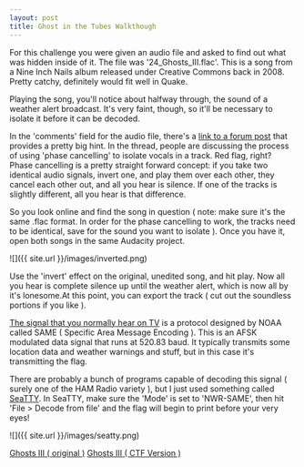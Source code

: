 ```yaml
---
layout: post
title: Ghost in the Tubes Walkthough
---
```


For this challenge you were given an audio file and asked to find out what was hidden inside of it. The file was '24_Ghosts_III.flac'. This is a song from a Nine Inch Nails album released under Creative Commons back in 2008. Pretty catchy, definitely would fit well in Quake. 

Playing the song, you'll notice about halfway through, the sound of a weather alert broadcast. It's very faint, though, so it'll be necessary to isolate it before it can be decoded. 

In the 'comments' field for the audio file, there's a [link to a forum post](https://forum.ableton.com/viewtopic.php?p=752485#p752485) that provides a pretty big hint. In the thread, people are discussing the process of using 'phase cancelling' to isolate vocals in a track. Red flag, right? Phase cancelling is a pretty straight forward concept: if you take two identical audio signals, invert one, and play them over each other, they cancel each other out, and all you hear is silence. If one of the tracks is slightly different, all you hear is that difference.

So you look online and find the song in question ( note: make sure it's the same .flac format. In order for the phase cancelling to work, the tracks need to be identical, save for the sound you want to isolate ). Once you have it, open both songs in the same Audacity project. 

![]({{ site.url }}/images/inverted.png)

Use the 'invert' effect on the original, unedited song, and hit play. Now all you hear is complete silence up until the weather alert, which is now all by it's lonesome.At this point, you can export the track ( cut out the soundless portions if you like ). 

[The signal that you normally hear on TV](https://www.youtube.com/watch?v=VPGczKUlgd8) is a protocol designed by NOAA called SAME ( Specific Area Message Encoding ). This is an AFSK modulated data signal that runs at 520.83 baud. It typically transmits some location data and weather warnings and stuff, but in this case it's transmitting the flag.

There are probably a bunch of programs capable of decoding this signal ( surely one of the HAM Radio variety ), but I just used something called [SeaTTY](http://www.dxsoft.com/en/products/seatty/). In SeaTTY, make sure the 'Mode' is set to 'NWR-SAME', then hit 'File > Decode from file' and the flag will begin to print before your very eyes!

![]({{ site.url }}/images/seatty.png)

[Ghosts III ( original )](https://archive.org/details/nineinchnails_ghosts_I_IV)
[Ghosts III ( CTF Version )](/files/24_Ghosts_III_CTF.flac)
